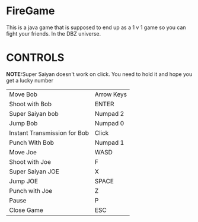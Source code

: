 # FireGame
This is a java game that is supposed to end up as a 1 v 1 game so you can fight your friends. In the DBZ universe.
<h1>CONTROLS</h1>
<strong>NOTE:</strong>Super Saiyan doesn't work on click. You need to hold it and hope you get a lucky number
<table style = "width:100%;table-layout:fixed;">
<tr><td>Move Bob</td><td>Arrow Keys</td></tr>
<tr><td>Shoot with Bob</td><td>ENTER</td></tr>
<tr><td>Super Saiyan bob</td><td>Numpad 2</td></tr>
<tr><td>Jump Bob</td><td>Numpad 0</td></tr>
<tr><td>Instant Transmission for Bob</td><td>Click</td></tr>
<tr><td>Punch With Bob</td><td>Numpad 1</td></tr>
<tr><td>Move Joe</td><td>WASD</td></tr>
<tr><td>Shoot with Joe</td><td>F</td></tr>
<tr><td>Super Saiyan JOE</td><td>X</td></tr>
<tr><td>Jump JOE</td><td>SPACE</td></tr>
<tr><td>Punch with Joe</td><td>Z</td></tr>
<tr><td>Pause</td><td>P</td></tr>
<tr><td>Close Game</td><td>ESC</td></tr>
</table>
